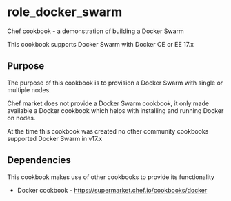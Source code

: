 # role_docker_swarm
Chef cookbook - a demonstration of building a Docker Swarm

This cookbook supports Docker Swarm with Docker CE or EE 17.x

## Purpose
The purpose of this cookbook is to provision a Docker Swarm with single or multiple nodes.

Chef market does not provide a Docker Swarm cookbook, it only made available a Docker cookbook which helps with installing and running Docker on nodes.

At the time this cookbook was created no other community cookbooks supported Docker Swarm in v17.x

## Dependencies
This cookbook makes use of other cookbooks to provide its functionality

* Docker cookbook - https://supermarket.chef.io/cookbooks/docker
